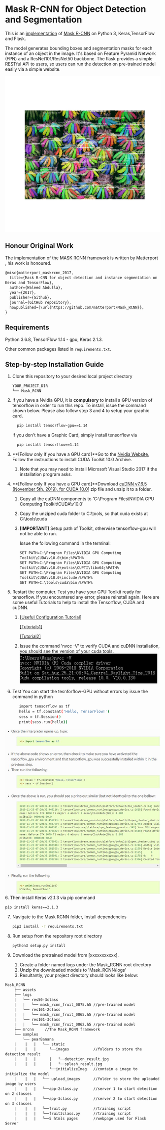 # Mask R-CNN for Object Detection and Segmentation

This is an [implementation](https://github.com/matterport/Mask_RCNN) of [Mask R-CNN](https://arxiv.org/abs/1703.06870) on Python 3, Keras,TensorFlow and Flask. 

The model generates bounding boxes and segmentation masks for each instance of an object in the image. It's based on Feature Pyramid Network (FPN) and a ResNet101/ResNet50 backbone. The flask provides a simple RESTful API to users, so users can run the  detection on pre-trained model easily via a simple website. 

![Instance Segmentation Sample](assets/sample-3class-takes6min30secs-178detection-allCorrect.jpg)

## Honour Original Work
The implementation of the MASK RCNN framework is written by Matterport , his work is honoured. 
```
@misc{matterport_maskrcnn_2017,
  title={Mask R-CNN for object detection and instance segmentation on Keras and TensorFlow},
  author={Waleed Abdulla},
  year={2017},
  publisher={Github},
  journal={GitHub repository},
  howpublished={\url{https://github.com/matterport/Mask_RCNN}},
}
```

## Requirements
Python 3.6.8, TensorFlow 1.14 - gpu, Keras 2.1.3.

Other common packages listed in `requirements.txt`.


## Step-by-step Installation Guide
1. Clone this repository to your desired local project directory

    ```
    YOUR_PROJECT_DIR
    └── Mask_RCNN
    ```

2. If you have a Nvidia GPU, it is **compulsory** to install a GPU version of tensorflow in order to run this repo. To install, issue the command shown below. Please also follow step 3 and 4 to setup your graphic card. 

    ```bash
      pip install tensorflow-gpu==1.14
    ```

   If you don't have a Graphic Card, simply install tensorflow via

    ```bash
      pip install tensorflow==1.14
    ```

3. **[Follow only If you have a GPU card]**Go to the [Nvidia Website](https://developer.nvidia.com/cuda-10.0-download-archive), Follow the instructions to install CUDA Toolkit 10.0 Archive. 

   1. Note that you may need to install Microsoft Visual Studio 2017 if the installation program asks.
   
4. **[Follow only If you have a GPU card]**Download [cuDNN v7.6.5 (November 5th, 2019), for CUDA 10.0](https://developer.nvidia.com/rdp/cudnn-download#a-collapse765-10)] zip file and unzip it to a folder. 

    1. Copy all the cuDNN components to 'C:\Program Files\NVIDIA GPU Computing Toolkit\CUDA\v10.0'

    2. Copy the unziped cuda folder to C:\tools, so that cuda exists at C:\tools\cuda

    3. **[IMPORTANT]** Setup path of Toolkit, otherwise tensorflow-gpu will not be able to run. 

       Issue the following command in the terminal:

       ```
       SET PATH=C:\Program Files\NVIDIA GPU Computing Toolkit\CUDA\v10.0\bin;%PATH%
       SET PATH=C:\Program Files\NVIDIA GPU Computing Toolkit\CUDA\v10.0\extras\CUPTI\libx64;%PATH%
       SET PATH=C:\Program Files\NVIDIA GPU Computing Toolkit\CUDA\v10.0\include;%PATH%
       SET PATH=C:\tools\cuda\bin;%PATH%
       ```

5. Restart the computer. Test you have your GPU Toolkit ready for tensorflow. If you encountered any error, please reinstall again. Here are some useful Tutorials to help to install the Tensorflow, CUDA and cuDNN. 

   1. [[Useful Configuration Tutorial]](https://tensorflow-object-detection-api-tutorial.readthedocs.io/en/latest/install.html)  

      [[Tutorials1]](https://www.tensorflow.org/install/gpu) 

      [[Tutorial2]](https://docs.nvidia.com/deeplearning/sdk/cudnn-install/index.html#install-windows) 

   2. Issue the command 'nvcc -V' to verify CUDA and cuDNN installation, you should see the version of your cuda tools. 
![Instance Segmentation Sample](assets/cuda_test.JPG)
   
3. Test You can start the tesnforflow-GPU without errors by issue the command in python 
   
    ```bash
       import tensorflow as tf
       hello = tf.constant('Hello, TensorFlow!')
       sess = tf.Session()
       print(sess.run(hello))
    ```
![Instance Segmentation Sample](assets/gpu_test.JPG)   
6. Then install Keras v2.1.3 via pip command

   ```bash
   pip install keras==2.1.3
   ```

7. Navigate to the Mask RCNN folder, Install dependencies

   ```bash
   pip3 install -r requirements.txt
   ```

8. Run setup from the repository root directory
    ```bash
    python3 setup.py install
    ```
    
9. Download the pretrained model from [xxxxxxxxxxx].

    1. Create a folder named logs under the Mask_RCNN root directory
    2. Unzip the downloaded models to 'Mask_RCNN/logs'
    3. Resultantly, your project directory should looks like below:

```
Mask_RCNN
    ├── assets        
    ├── logs							
    |   └── res50-3class  
    |   |   └── mask_rcnn_fruit_0075.h5 //pre-trained model 
    |   └── res101-2class  
    |   |   └── mask_rcnn_fruit_0065.h5 //pre-trained model
    |   └── res101-3class  
    |   |   └── mask_rcnn_fruit_0062.h5 //pre-trained model
    ├── mrcnn     //The Mask_RCNN framework
    └── samples
        └── pearBanana
    |    |   |   └── static
    |    |   | 		└──images			//folders to store the detection result
    |    |   | 		|	└──detection_result.jpg
    |    |   | 		|	└──splash_result.jpg
       			    └──initializeImag	//contain a image to initialize the model
    |    |   |   └── upload_images		//folder to store the uploaded image by users
    |    |   |   └──app-2class.py		//server 1 to start detection on 2 classes 
    |    |   |   └──app-3class.py		//server 2 to start detection on 3 classes
    |    |   |   └──fruit.py			//training script
    |    |   |   └──fruit3class.py		//training script
    |    |   |   └──5 htmls pages		//webpage used for Flask Server
    
```